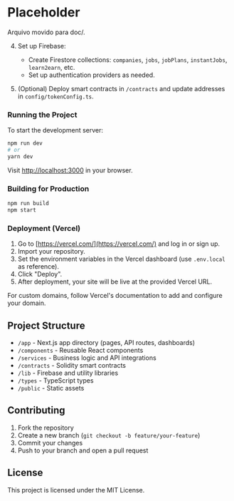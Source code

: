 # Placeholder
Arquivo movido para doc/.

4. Set up Firebase:
   - Create Firestore collections: `companies`, `jobs`, `jobPlans`, `instantJobs`, `learn2earn`, etc.
   - Set up authentication providers as needed.

5. (Optional) Deploy smart contracts in `/contracts` and update addresses in `config/tokenConfig.ts`.

### Running the Project

To start the development server:
```bash
npm run dev
# or
yarn dev
```
Visit [http://localhost:3000](http://localhost:3000) in your browser.

### Building for Production

```bash
npm run build
npm start
```

### Deployment (Vercel)

1. Go to [https://vercel.com/](https://vercel.com/) and log in or sign up.
2. Import your repository.
3. Set the environment variables in the Vercel dashboard (use `.env.local` as reference).
4. Click "Deploy".
5. After deployment, your site will be live at the provided Vercel URL.

For custom domains, follow Vercel's documentation to add and configure your domain.

## Project Structure

- `/app` - Next.js app directory (pages, API routes, dashboards)
- `/components` - Reusable React components
- `/services` - Business logic and API integrations
- `/contracts` - Solidity smart contracts
- `/lib` - Firebase and utility libraries
- `/types` - TypeScript types
- `/public` - Static assets

## Contributing

1. Fork the repository
2. Create a new branch (`git checkout -b feature/your-feature`)
3. Commit your changes
4. Push to your branch and open a pull request

## License

This project is licensed under the MIT License.